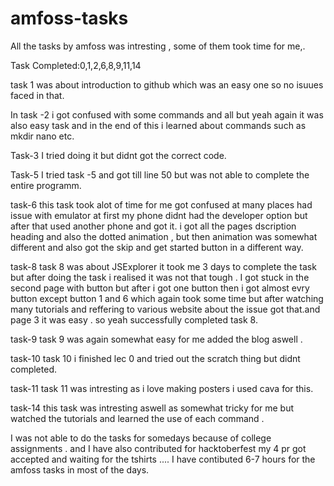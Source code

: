 # amfoss-tasks

All the tasks by amfoss was intresting , some of them took time for me,.

Task Completed:0,1,2,6,8,9,11,14


task 1 was about introduction to github which was an easy one so no isuues faced in that.


In task -2 i got confused with some commands and all but yeah again it was also easy task and in the end of this i learned about commands such as mkdir nano etc.

Task-3  I tried doing it but didnt got the correct code.

Task-5 I tried task -5 and got till line 50 but was not able to complete the entire programm.

task-6 this task took alot of time for me got confused at many places  had issue with emulator at first my phone didnt had the developer option but after that used another phone and got it. i got all the pages dscription heading and also the dotted animation , but then animation was somewhat different and also got the skip and get started button in a different way.

task-8 task 8 was about JSExplorer it took me 3 days to complete the task but after doing the task i realised it was not that tough . I got stuck in the second page with button but after i got one button then i got almost evry button except button 1 and 6 which again took some time but after watching many tutorials and reffering to various website about the issue got that.and page 3 it was easy . so yeah successfully completed task 8.

task-9 task 9 was again somewhat easy for me added the blog aswell .

task-10 task 10 i finished lec 0 and tried out the scratch thing but didnt completed.

task-11 task 11 was intresting as i love making posters i used cava for this.

task-14 this task was intresting aswell as somewhat tricky for me but watched the tutorials and learned the use of each command .


I was not able to do the tasks for somedays because of college assignments . and I have also contributed for hacktoberfest my 4 pr got accepted and waiting for the tshirts ....
I have contibuted 6-7 hours for the amfoss tasks in most of the days.
